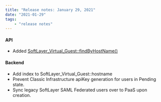 ```yaml
---
title: "Release notes: January 29, 2021"
date: "2021-01-29"
tags:
    - "release notes"
---
```


#### API
- Added [SoftLayer_Virtual_Guest::findByHostName()](/reference/services/SoftLayer_Virtual_Guest/findByHostname/)

#### Backend
- Add index to SoftLayer_Virtual_Guest::hostname
- Prevent Classic Infrastructure apiKey generation for users in Pending state.
- Sync legacy SoftLayer SAML Federated users over to PaaS upon creation.